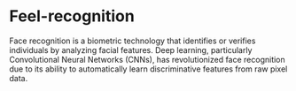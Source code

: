 # Feel-recognition
Face recognition is a biometric technology that identifies or verifies individuals by analyzing facial features. Deep learning, particularly Convolutional Neural Networks (CNNs), has revolutionized face recognition due to its ability to automatically learn discriminative features from raw pixel data.
